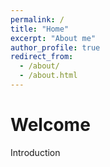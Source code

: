 ```yaml
---
permalink: /
title: "Home"
excerpt: "About me"
author_profile: true
redirect_from: 
  - /about/
  - /about.html
---
```


Welcome
======
Introduction

